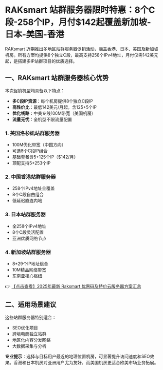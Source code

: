 # RAKsmart 站群服务器限时特惠：8个C段-258个IP，月付$142起覆盖新加坡-日本-美国-香港

RAKsmart 近期推出多地区站群服务器促销活动，涵盖香港、日本、美国及新加坡机房。所有方案均提供8个独立C段，最高支持258个IPv4地址，月付仅需142美元起，是搭建多IP站群项目的优质选择。

## 一、RAKsmart 站群服务器核心优势

本次促销机型均具备以下特点：
- **多C段IP资源**：每个机房提供8个独立C段IP
- **高性价比**：最低142美元/月起，含125+5个IP
- **优化线路**：中美专线100M带宽（美国机房）
- **流量无忧**：全机型不限流量配置

### 1. 美国洛杉矶站群服务器
- 100M优化带宽（中国方向）
- 可选8个C段IP组合
- 基础套餐含5+125个IP（$142/月）
- 顶配支持5+253个IP

### 2. 中国香港站群服务器
- 258个IPv4地址全覆盖
- 8个C段自由组合
- 低延迟直连内地

### 3. 日本站群服务器
- 全258个IPv4地址
- 8个C段灵活配置
- 亚洲优质网络节点

### 4. 新加坡站群服务器
- 8*29个IP地址组合
- 10M精品网络带宽
- 东南亚核心枢纽

👉 [【点击查看】2025年最新 Raksmart 优惠码及特价云服务器方案汇总](https://bit.ly/raksmart)

## 二、适用场景建议
这些站群服务器特别适合：
- SEO优化项目
- 跨境电商独立站群
- 地区化内容分发网络
- 大数据采集与分析

**专业提示**：选择与目标用户最近的地理位置机房，可显著提升访问速度和SEO效果。香港和日本机房对亚洲用户尤为友好，而美国机房更适合欧美市场业务拓展。